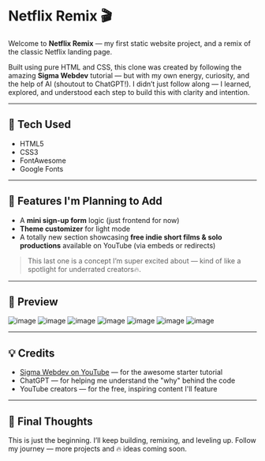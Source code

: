 # Netflix Remix 🎬

Welcome to **Netflix Remix** — my first static website project, and a remix of the classic Netflix landing page.

Built using pure HTML and CSS, this clone was created by following the amazing **Sigma Webdev** tutorial — but with my own energy, curiosity, and the help of AI (shoutout to ChatGPT!). I didn’t just follow along — I learned, explored, and understood each step to build this with clarity and intention.

---

## 🔧 Tech Used

- HTML5  
- CSS3  
- FontAwesome  
- Google Fonts  

---

## 🎯 Features I'm Planning to Add
  
- A **mini sign-up form** logic (just frontend for now)  
- **Theme customizer** for light mode  
- A totally new section showcasing **free indie short films & solo productions** available on YouTube (via embeds or redirects)  

> This last one is a concept I’m super excited about — kind of like a spotlight for underrated creators🔥.

---

## 📸 Preview
![image](https://github.com/user-attachments/assets/a59fb1f5-5f26-49ed-868f-c10f5795e894)
![image](https://github.com/user-attachments/assets/0e97f6ea-4d47-468b-a931-d35fcf144b46)
![image](https://github.com/user-attachments/assets/8ac7b9e6-d34e-459f-b549-b7ae10637761)
![image](https://github.com/user-attachments/assets/2d666ac0-b0d7-40d7-93ee-0846a8375945)
![image](https://github.com/user-attachments/assets/be2a17ab-df05-4f7d-a250-d959d01b9346)
![image](https://github.com/user-attachments/assets/20ca092e-0f0c-4d02-a67b-603e2ec25c3f)
![image](https://github.com/user-attachments/assets/12a569f6-87d4-4c45-8ed0-23fab3b6869a)


---

## 💡 Credits

- [Sigma Webdev on YouTube](https://www.youtube.com/watch?v=ovKVqo-L2EM&list=PLu0W_9lII9agq5TrH9XLIKQvv0iaF2X3w&index=54&t=4442s) — for the awesome starter tutorial  
- ChatGPT — for helping me understand the "why" behind the code  
- YouTube creators — for the free, inspiring content I'll feature

---

## 🤟 Final Thoughts

This is just the beginning. I’ll keep building, remixing, and leveling up. Follow my journey — more projects and 🔥 ideas coming soon.
